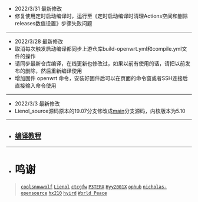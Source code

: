 - 2022/3/31 最新修改
- 修复使用定时启动编译时，运行至《定时启动编译时清理Actions空间和删除releases数值设置》步骤失败问题
---
- 2022/3/28 最新修改
- 取消每次触发启动编译都同步上游仓库build-openwrt.yml和compile.yml文件的操作
- 请同步最新仓库编译，在线更新也修改过，如果以前有使用的话，请把以前发布的删除，然后重新编译使用
- 增加固件 openwrt 命令，安装好固件后可以在页面的命令窗或者SSH连接后直接输入命令使用
---
- 2022/3/3 最新修改
- Lienol_source源码原本的19.07分支修改成[main](https://github.com/Lienol/openwrt/tree/main)分支源码，内核版本为5.10
---

- ## [`编译教程`](https://github.com/danshui-git/shuoming#readme)

---
- # 鸣谢
> [`coolsnowwolf`](https://github.com/coolsnowwolf/lede.git)
> [`Lienol`](https://github.com/Lienol/openwrt.git)
> [`ctcgfw`](https://github.com/project-openwrt/openwrt.git)
> [`P3TERX`](https://github.com/P3TERX/Actions-OpenWrt)
> [`Hyy2001X`](https://github.com/Hyy2001X/AutoBuild-Actions)
> [`ophub`](https://github.com/ophub/amlogic-s9xxx-openwrt)
> [`nicholas-opensource`](https://github.com/nicholas-opensource/OpenWrt-Autobuild)
> [`hx210`](#/README.md)
> [`hyird`](#/README.md)
> [`World Peace`](#/README.md)
